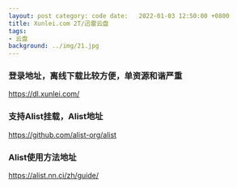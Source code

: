```yaml
---
layout: post category: code date:   2022-01-03 12:50:00 +0800
title: Xunlei.com 2T/迅雷云盘
tags:
- 云盘
background: ../img/21.jpg
---
```




### 登录地址，离线下载比较方便，单资源和谐严重<br>
https://dl.xunlei.com/

### 支持Alist挂载，Alist地址<br>
https://github.com/alist-org/alist

### Alist使用方法地址<br>
https://alist.nn.ci/zh/guide/
